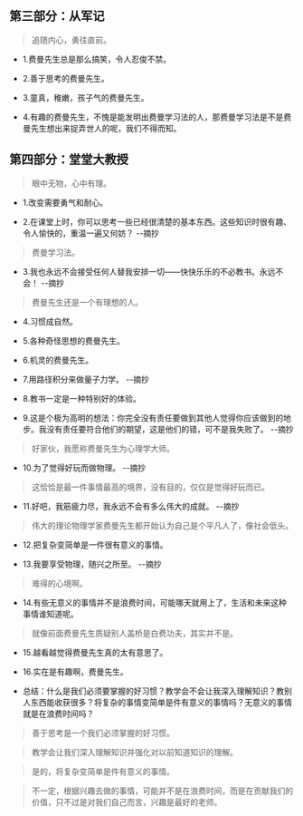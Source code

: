## 第三部分：从军记

>追随内心，勇往直前。

- 1.费曼先生总是那么搞笑，令人忍俊不禁。

- 2.善于思考的费曼先生。

- 3.童真，稚嫩，孩子气的费曼先生。

- 4.有趣的费曼先生，不愧是能发明出费曼学习法的人，那费曼学习法是不是费曼先生想出来捉弄世人的呢，我们不得而知。

## 第四部分：堂堂大教授

>眼中无物，心中有理。

- 1.改变需要勇气和耐心。

- 2.在课堂上时，你可以思考一些已经很清楚的基本东西。这些知识时很有趣、令人愉快的，重温一遍又何妨？ --摘抄

>费曼学习法。

- 3.我也永远不会接受任何人替我安排一切——快快乐乐的不必教书。永远不会！ --摘抄

>费曼先生还是一个有理想的人。

- 4.习惯成自然。

- 5.各种奇怪思想的费曼先生。

- 6.机灵的费曼先生。

- 7.用路径积分来做量子力学。 --摘抄

- 8.教书一定是一种特别好的体验。

- 9.这是个极为高明的想法：你完全没有责任要做到其他人觉得你应该做到的地步。我没有责任要符合他们的期望，这是他们的错，可不是我失败了。 --摘抄

>好家伙，我愿称费曼先生为心理学大师。

- 10.为了觉得好玩而做物理。 --摘抄

>这恰恰是最一件事情最高的境界，没有目的，仅仅是觉得好玩而已。

- 11.好吧，我筋疲力尽，我永远不会有多么伟大的成就。 --摘抄

>伟大的理论物理学家费曼先生都开始认为自己是个平凡人了，像社会低头。

- 12.把复杂变简单是一件很有意义的事情。

- 13.我要享受物理，随兴之所至。 --摘抄

>难得的心境啊。

- 14.有些无意义的事情并不是浪费时间，可能哪天就用上了，生活和未来这种事情谁知道呢。

>就像前面费曼先生质疑别人盖桥是白费功夫，其实并不是。

- 15.越看越觉得费曼先生真的太有意思了。

- 16.实在是有趣啊，费曼先生。

- 总结：什么是我们必须要掌握的好习惯？教学会不会让我深入理解知识？教别人东西能收获很多？将复杂的事情变简单是件有意义的事情吗？无意义的事情就是在浪费时间吗？

>善于思考是一个我们必须掌握的好习惯。

>教学会让我们深入理解知识并强化对以前知道知识的理解。

>是的，将复杂变简单是件有意义的事情。

>不一定，根据兴趣去做的事情，可能并不是在浪费时间，而是在贡献我们的价值，只不过是对我们自己而言，兴趣是最好的老师。
